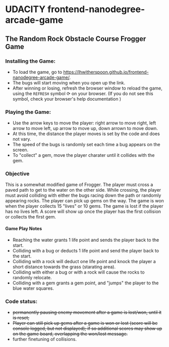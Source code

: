 # UDACITY frontend-nanodegree-arcade-game
## The Random Rock Obstacle Course Frogger Game
### Installing the Game: 

* To load the game, go to https://lhwitherspoon.github.io/frontend-nanodegree-arcade-game/. 
* The bugs will start moving when you open up the link.
* After winning or losing, refresh the browser window to reload the game, using the `REFRESH` symbol &#10227; on your browser. (If you do not see this symbol, check your browser's help documentation )

### Playing the Game:

* Use the arrow keys to move the player: right arrow to move right, left arrow to move left, up arrow to move up, down arrown to move down.
* At this time, the distance the player moves is set by the code and does not vary. 
* The speed of the bugs is randomly set each time a bug appears on the screen.
* To "collect" a gem, move the player charater until it collides with the gem.

### Objective

This is a somewhat modified game of Frogger. The player must cross a paved path to get to the water on the other side. While crossing, the player must avoid colliding with either the bugs racing down the path or randomly appearing rocks. The player can pick up gems on the way. The game is won when the player collects 15 "lives" or 10 gems. The game is lost if the player has no lives left. A score will show up once the player has the first collision or collects the first gem.

#### Game Play Notes

* Reaching the water grants 1 life point and sends the player back to the start.
* Colliding with a bug or deducts 1 life point and send the player back to the start. 
* Colliding with a rock will deduct one life point and knock the player a short distance towards the grass (starating area). 
* Colliding with either a bug or with a rock will cause the rocks to randomly relocate.
* Colliding with a gem grants a gem point, and "jumps" the player to the blue water squares. 

### Code status:

* ~~permanently pausing enemy movement after a game is lost/won, until it is reset;~~
* ~~Player can still pick up gems after a game is won or lost (score will be console logged, but not displayed); if so additional scores may show up on the game board, overlapping the won/lost message.~~
* further finetuning of collisions.

